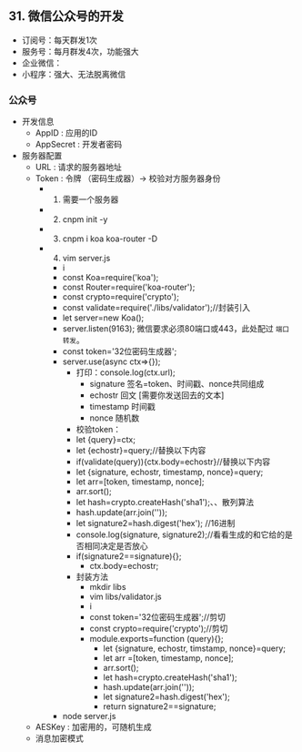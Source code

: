 ## 31. 微信公众号的开发

- 订阅号：每天群发1次
- 服务号：每月群发4次，功能强大
- 企业微信：
- 小程序：强大、无法脱离微信

### 公众号

- 开发信息
  - AppID : 应用的ID
  - AppSecret : 开发者密码
- 服务器配置
  - URL : 请求的服务器地址
  - Token : 令牌 （密码生成器）-> 校验对方服务器身份
    - 1. 需要一个服务器
    - 2. cnpm init -y
    - 3. cnpm i koa koa-router -D
    - 4. vim server.js
      - i 
      - const Koa=require('koa');
      - const Router=require('koa-router');
      - const crypto=require('crypto');
      - const validate=require('./libs/validator');//封装引入
      - let server=new Koa();
      - server.listen(9163); 微信要求必须80端口或443，此处配过 `端口转发`。
      - const token='32位密码生成器';
      - server.use(async ctx=>{});
        - 打印：console.log(ctx.url);
          - signature 签名=token、时间戳、nonce共同组成
          - echostr 回文 [需要你发送回去的文本]
          - timestamp 时间戳
          - nonce 随机数
        - 校验token：
        - let {query}=ctx;
        - let {echostr}=query;//替换以下内容
        - if(validate(query)){ctx.body=echostr}//替换以下内容
        - let {signature, echostr, timestamp, nonce}=query;
        - let arr=[token, timestamp, nonce];
        - arr.sort();
        - let hash=crypto.createHash('sha1');、、散列算法
        - hash.update(arr.join(''));
        - let signature2=hash.digest('hex'); //16进制
        - console.log(signature, signature2);//看看生成的和它给的是否相同决定是否放心
        - if(signature2==signature){};
          - ctx.body=echostr;
        - 封装方法
          - mkdir libs
          - vim libs/validator.js
          - i
          - const token='32位密码生成器';//剪切
          - const crypto=require('crypto');//剪切
          - module.exports=function (query){};
            - let {signature, echostr, timstamp, nonce}=query;
            - let arr =[token, timestamp, nonce];
            - arr.sort();
            - let hash=crypto.createHash('sha1');
            - hash.update(arr.join(''));
            - let signature2=hash.digest('hex');
            - return signature2==signature;
      - node server.js
  - AESKey : 加密用的，可随机生成
  - 消息加密模式 